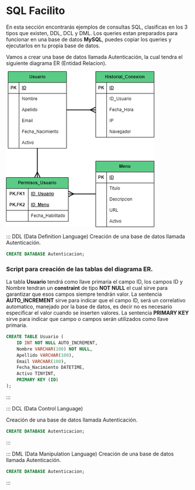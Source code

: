 # SQL Facilito

En esta sección encontrarás ejemplos de consultas SQL, clasificas en los 3 tipos que existen, DDL, DCL y DML.
Los queries estan preparados para funcionar en una base de datos **MySQL**, puedes copiar los queries y ejecutarlos en tu propia base de datos.

Vamos a crear una base de datos llamada Autenticación, la cual tendra el siguiente diagrama ER (Entidad Relacion).

![ER](https://raw.githubusercontent.com/mayracmg/playground-sql-facilito/master/markdowns/Autenticacion%20ER.png)

::: DDL (Data Definition Language)
Creación de una base de datos llamada Autenticación.

```sql
CREATE DATABASE Autenticacion;
```
### Script para creación de las tablas del diagrama ER.

La tabla **Usuario** tendrá como llave primaria el campo ID, los campos ID y Nombre tendran un **constraint** de tipo **NOT NULL** el cual sirve para garantizar que esos campos siempre tendrán valor.
La sentencia **AUTO_INCREMENT** sirve para indicar que el campo ID, será un correlativo automatico, manejado por la base de datos, es decir no es necesario especificar el valor cuando se inserten valores.
La sentencia **PRIMARY KEY** sirve para indicar que campo o campos serán utilizados como llave primaria.
```sql
CREATE TABLE Usuario (
	ID INT NOT NULL AUTO_INCREMENT, 
	Nombre VARCHAR(100) NOT NULL, 
	Apellido VARCHAR(100), 
	Email VARCHAR(100), 
	Fecha_Nacimiento DATETIME,
	Activo TINYINT,
	PRIMARY KEY (ID)
);
```
:::

::: DCL (Data Control Language)

Creación de una base de datos llamada Autenticación.

```sql
CREATE DATABASE Autenticacion;
```


:::

::: DML (Data Manipulation Language) 
Creación de una base de datos llamada Autenticación.

```sql
CREATE DATABASE Autenticacion;
```
:::
